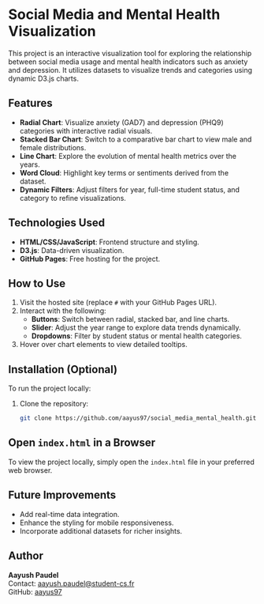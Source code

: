 # Social Media and Mental Health Visualization

This project is an interactive visualization tool for exploring the relationship between social media usage and mental health indicators such as anxiety and depression. It utilizes datasets to visualize trends and categories using dynamic D3.js charts.

## Features
- **Radial Chart**: Visualize anxiety (GAD7) and depression (PHQ9) categories with interactive radial visuals.
- **Stacked Bar Chart**: Switch to a comparative bar chart to view male and female distributions.
- **Line Chart**: Explore the evolution of mental health metrics over the years.
- **Word Cloud**: Highlight key terms or sentiments derived from the dataset.
- **Dynamic Filters**: Adjust filters for year, full-time student status, and category to refine visualizations.

## Technologies Used
- **HTML/CSS/JavaScript**: Frontend structure and styling.
- **D3.js**: Data-driven visualization.
- **GitHub Pages**: Free hosting for the project.

## How to Use
1. Visit the hosted site (replace `#` with your GitHub Pages URL).
2. Interact with the following:
   - **Buttons**: Switch between radial, stacked bar, and line charts.
   - **Slider**: Adjust the year range to explore data trends dynamically.
   - **Dropdowns**: Filter by student status or mental health categories.
3. Hover over chart elements to view detailed tooltips.

## Installation (Optional)
To run the project locally:
1. Clone the repository:
   ```bash
   git clone https://github.com/aayus97/social_media_mental_health.git


## Open `index.html` in a Browser

To view the project locally, simply open the `index.html` file in your preferred web browser.

## Future Improvements
- Add real-time data integration.
- Enhance the styling for mobile responsiveness.
- Incorporate additional datasets for richer insights.

## Author
**Aayush Paudel**  
Contact: [aayush.paudel@student-cs.fr](mailto:aayush.paudel@student-cs.fr)  
GitHub: [aayus97](https://github.com/aayus97)

